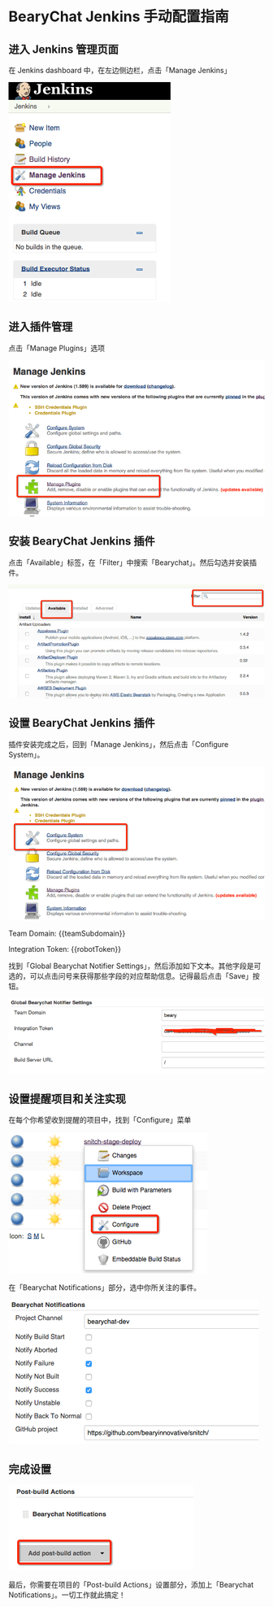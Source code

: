 # BearyChat Jenkins 手动配置指南

## 进入 Jenkins 管理页面

在 Jenkins dashboard 中，在左边侧边栏，点击「Manage Jenkins」

![](/images/tutorial/jenkins_manage.png)

## 进入插件管理

点击「Manage Plugins」选项

![](/images/tutorial/jenkins_manage_plugins.png)

## 安装 BearyChat Jenkins 插件

点击「Available」标签，在「Filter」中搜索「Bearychat」。然后勾选并安装插件。

![](/images/tutorial/jenkins_install_plugin.png)

## 设置 BearyChat Jenkins 插件

插件安装完成之后，回到「Manage Jenkins」，然后点击「Configure System」。

![](/images/tutorial/jenkins_configure_system.png)

Team Domain: {{teamSubdomain}}

Integration Token: {{robotToken}}

找到「Global Bearychat Notifier Settings」，然后添加如下文本。其他字段是可选的，可以点击问号来获得那些字段的对应帮助信息。记得最后点击「Save」按钮。

![](/images/tutorial/jenkins_global_bearychat_settings.png)

## 设置提醒项目和关注实现

在每个你希望收到提醒的项目中，找到「Configure」菜单

![](/images/tutorial/jenkins_configure_project.png)

在「Bearychat Notifications」部分，选中你所关注的事件。

![](/images/tutorial/jenkins_bearychat_notifications.png)

## 完成设置

![](/images/tutorial/jenkins_post_build_actions.png)

最后，你需要在项目的「Post-build Actions」设置部分，添加上「Bearychat Notifications」。一切工作就此搞定！

